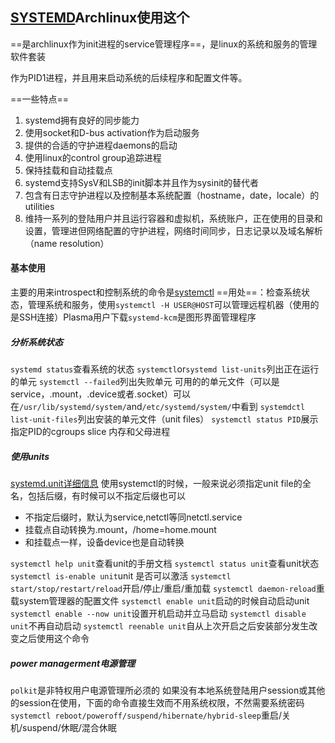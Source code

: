 ## [SYSTEMD](https://wiki.archlinux.org/index.php/Systemd)Archlinux使用这个

==是archlinux作为init进程的service管理程序==，是linux的系统和服务的管理软件套装

作为PID1进程，并且用来启动系统的后续程序和配置文件等。

==一些特点==
1. systemd拥有良好的同步能力
2. 使用socket和D-bus activation作为启动服务
3. 提供的合适的守护进程daemons的启动
4. 使用linux的control group追踪进程
5. 保持挂载和自动挂载点
6. systemd支持SysV和LSB的init脚本并且作为sysinit的替代者
7. 包含有日志守护进程以及控制基本系统配置（hostname，date，locale）的utilities
8. 维持一系列的登陆用户并且运行容器和虚拟机，系统账户，正在使用的目录和设置，管理进但网络配置的守护进程，网络时间同步，日志记录以及域名解析（name resolution）


#### 基本使用
主要的用来introspect和控制系统的命令是[systemctl](https://man.archlinux.org/man/systemctl.1)
==用处==：检查系统状态，管理系统和服务，使用`systemctl -H USER@HOST`可以管理远程机器（使用的是SSH连接）Plasma用户下载`systemd-kcm`是图形界面管理程序

##### 分析系统状态
`systemd status`查看系统的状态
`systemctl`or`systemd list-units`列出正在运行的单元
`systemctl --failed`列出失败单元
可用的的单元文件（可以是service，.mount，.device或者.socket）可以在`/usr/lib/systemd/system/`and`/etc/systemd/system/`中看到
`systemdctl list-unit-files`列出安装的单元文件（unit files）
`systemctl status PID`展示指定PID的cgroups slice 内存和父母进程

##### 使用units
[systemd.unit详细信息](https://man.archlinux.org/man/systemd.unit.5)
使用systemctl的时候，一般来说必须指定unit file的全名，包括后缀，有时候可以不指定后缀也可以
- 不指定后缀时，默认为service,netctl等同netctl.service
- 挂载点自动转换为.mount，/home=home.mount
- 和挂载点一样，设备device也是自动转换

`systemctl help unit`查看unit的手册文档
`systemctl status unit`查看unit状态
`systemctl is-enable unit`unit
是否可以激活
`systemctl start/stop/restart/reload`开启/停止/重启/重加载
`systemctl daemon-reload`重载system管理器的配置文件
`systemctl enable unit`启动的时候自动启动unit
`systemctl enable --now unit`设置开机启动并立马启动
`systemctl disable unit`不再自动启动
`systemctl reenable unit`自从上次开启之后安装部分发生改变之后使用这个命令


##### power managerment电源管理
`polkit`是非特权用户电源管理所必须的
如果没有本地系统登陆用户session或其他的session在使用，下面的命令直接生效而不用系统权限，不然需要系统密码
`systemctl reboot/poweroff/suspend/hibernate/hybrid-sleep`重启/关机/suspend/休眠/混合休眠

